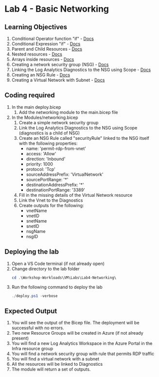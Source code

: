# Lab 4 - Basic Networking

## Learning Objectives
1. Conditional Operator function "if" - [Docs](https://learn.microsoft.com/en-us/azure/azure-resource-manager/bicep/conditional-resource-deployment)
1. Conditional Expression "if" - [Docs](https://learn.microsoft.com/en-us/azure/azure-resource-manager/bicep/conditional-resource-deployment#runtime-functions)
1. Parent and Child Resources - [Docs](https://learn.microsoft.com/en-us/azure/azure-resource-manager/bicep/child-resource-name-type#outside-parent-resource)
1. Nested resources - [Docs](https://learn.microsoft.com/en-us/azure/azure-resource-manager/bicep/child-resource-name-type#within-parent-resource)
1. Arrays inside resources - [Docs](https://learn.microsoft.com/en-us/azure/azure-resource-manager/bicep/data-types#arrays)
1. Creating a network security group (NSG) - [Docs](https://learn.microsoft.com/en-gb/azure/templates/microsoft.network/networksecuritygroups?pivots=deployment-language-bicep)
1. Linking the Log Analytics Diagnostics to the NSG using Scope - [Docs]()
1. Creating an NSG Rule - [Docs](https://learn.microsoft.com/en-gb/azure/templates/microsoft.network/networksecuritygroups/securityrules?pivots=deployment-language-bicep)
1. Creating a Virtual Network with Subnet - [Docs](https://learn.microsoft.com/en-gb/azure/templates/microsoft.network/virtualnetworks?pivots=deployment-language-bicep)


## Coding required
1. In the main deploy.bicep 
    1. Add the networking module to the main.bicep file
1. In the Modules/networking.bicep
    1. Create a simple network security group
    1. Link the Log Analytics Diagnostics to the NSG using Scope (diagnostics is a child of NSG)
    1. Create an NSG Rule called "securityRule" linked to the NSG itself with the following properties:
        - name: 'permit-rdp-from-vnet'
        - access: 'Allow'
        - direction: 'Inbound'
        - priority: 1000
        - protocol: 'Tcp'
        - sourceAddressPrefix: 'VirtualNetwork'
        - sourcePortRange: '*'
        - destinationAddressPrefix: '*'
        - destinationPortRange: '3389'
    1. Fill in the missing details of the Virtual Network resource
    1. Link the Vnet to the Diagnostics
    1. Create outputs for the following:
        - vnetName
        - vnetID
        - snetName
        - snetID
        - nsgName
        - nsgID


## Deploying the lab
1. Open a VS Code terminal (if not already open)
1. Change directory to the lab folder
    ```powershell
    cd .\Workshop-Workloads\VM\Labs\Lab4-Networking\
    ```
1. Run the following command to deploy the lab
    ```powershell
    ./deploy.ps1 -verbose
    ```

## Expected Output
1. You will see the output of the Bicep file. The deployment will be successful with no errors.
1. Two new Resource Groups will be created in Azure (if not already present)
1. You will find a new Log Analytics Workspace in the Azure Portal in the Infra resource group
1. You will find a network security group with rule that permits RDP traffic
1. You will find a virtual network with a subnet
1. All the resources will be linked to Diagnostics
1. The module will return a set of outputs.
